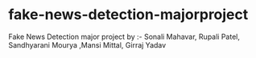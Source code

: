 # fake-news-detection-majorproject
Fake News Detection  major project by :- Sonali Mahavar, Rupali Patel, Sandhyarani Mourya ,Mansi Mittal, Girraj Yadav 
